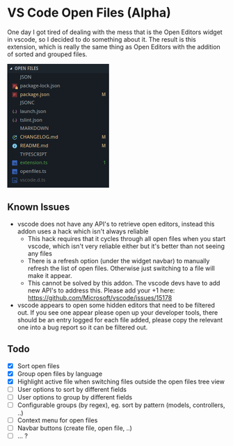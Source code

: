 # VS Code Open Files (Alpha)

One day I got tired of dealing with the mess that is the Open Editors widget in vscode, so I decided to do something about
it. The result is this extension, which is really the same thing as Open Editors with the addition of sorted and grouped
files.

![Screenshot](screenshot.png)

## Known Issues

- vscode does not have any API's to retrieve open editors, instead this addon uses a hack which isn't always reliable
  - This hack requires that it cycles through all open files when you start vscode, which isn't very reliable either but it's better than not seeing any files
  - There is a refresh option (under the widget navbar) to manually refresh the list of open files. Otherwise just switching to a file will make it appear.
  - This cannot be solved by this addon. The vscode devs have to add new API's to address this. Please add your +1 here: <https://github.com/Microsoft/vscode/issues/15178>
- vscode appears to open some hidden editors that need to be filtered out. If you see one appear please open up your developer tools, there should be an entry logged for each file added, please copy the relevant one into a bug report so it can be filtered out.

## Todo

- [x] Sort open files
- [x] Group open files by language
- [x] Highlight active file when switching files outside the open files tree view
- [ ] User options to sort by different fields
- [ ] User options to group by different fields
- [ ] Configurable groups (by regex), eg. sort by pattern (models, controllers, ..)
- [ ] Context menu for open files
- [ ] Navbar buttons (create file, open file, ..)
- [ ] ... ?